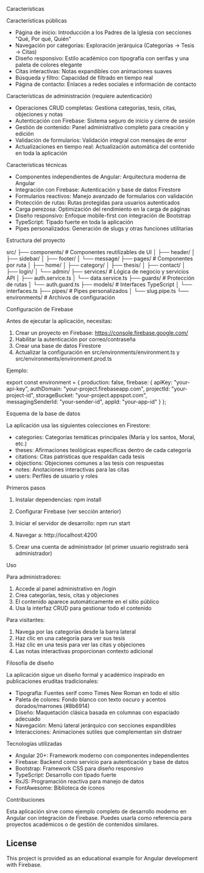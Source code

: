 Características

Características públicas
- Página de inicio: Introducción a los Padres de la Iglesia con secciones "Qué, Por qué, Quién"
- Navegación por categorías: Exploración jerárquica (Categorías → Tesis → Citas)
- Diseño responsivo: Estilo académico con tipografía con serifas y una paleta de colores elegante
- Citas interactivas: Notas expandibles con animaciones suaves
- Búsqueda y filtro: Capacidad de filtrado en tiempo real
- Página de contacto: Enlaces a redes sociales e información de contacto

Características de administración (requiere autenticación)
- Operaciones CRUD completas: Gestiona categorías, tesis, citas, objeciones y notas
- Autenticación con Firebase: Sistema seguro de inicio y cierre de sesión
- Gestión de contenido: Panel administrativo completo para creación y edición
- Validación de formularios: Validación integral con mensajes de error
- Actualizaciones en tiempo real: Actualización automática del contenido en toda la aplicación

Características técnicas
- Componentes independientes de Angular: Arquitectura moderna de Angular
- Integración con Firebase: Autenticación y base de datos Firestore
- Formularios reactivos: Manejo avanzado de formularios con validación
- Protección de rutas: Rutas protegidas para usuarios autenticados
- Carga perezosa: Optimización del rendimiento en la carga de páginas
- Diseño responsivo: Enfoque mobile-first con integración de Bootstrap
- TypeScript: Tipado fuerte en toda la aplicación
- Pipes personalizados: Generación de slugs y otras funciones utilitarias

Estructura del proyecto

src/
├── components/          # Componentes reutilizables de UI
│   ├── header/
│   ├── sidebar/
│   ├── footer/
│   └── message/
├── pages/              # Componentes por ruta
│   ├── home/
│   ├── category/
│   ├── thesis/
│   ├── contact/
│   ├── login/
│   └── admin/
├── services/           # Lógica de negocio y servicios API
│   ├── auth.service.ts
│   └── data.service.ts
├── guards/             # Protección de rutas
│   └── auth.guard.ts
├── models/             # Interfaces TypeScript
│   └── interfaces.ts
├── pipes/              # Pipes personalizados
│   └── slug.pipe.ts
└── environments/       # Archivos de configuración

Configuración de Firebase

Antes de ejecutar la aplicación, necesitas:

1. Crear un proyecto en Firebase: https://console.firebase.google.com/
2. Habilitar la autenticación por correo/contraseña
3. Crear una base de datos Firestore
4. Actualizar la configuración en src/environments/environment.ts y src/environments/environment.prod.ts

Ejemplo:

export const environment = {
  production: false,
  firebase: {
    apiKey: "your-api-key",
    authDomain: "your-project.firebaseapp.com",
    projectId: "your-project-id",
    storageBucket: "your-project.appspot.com",
    messagingSenderId: "your-sender-id",
    appId: "your-app-id"
  }
};

Esquema de la base de datos

La aplicación usa las siguientes colecciones en Firestore:

- categories: Categorías temáticas principales (María y los santos, Moral, etc.)
- theses: Afirmaciones teológicas específicas dentro de cada categoría
- citations: Citas patrísticas que respaldan cada tesis
- objections: Objeciones comunes a las tesis con respuestas
- notes: Anotaciones interactivas para las citas
- users: Perfiles de usuario y roles

Primeros pasos

1. Instalar dependencias:
   npm install

2. Configurar Firebase (ver sección anterior)

3. Iniciar el servidor de desarrollo:
   npm run start

4. Navegar a:
   http://localhost:4200

5. Crear una cuenta de administrador (el primer usuario registrado será administrador)

Uso

Para administradores:
1. Accede al panel administrativo en /login
2. Crea categorías, tesis, citas y objeciones
3. El contenido aparece automáticamente en el sitio público
4. Usa la interfaz CRUD para gestionar todo el contenido

Para visitantes:
1. Navega por las categorías desde la barra lateral
2. Haz clic en una categoría para ver sus tesis
3. Haz clic en una tesis para ver las citas y objeciones
4. Las notas interactivas proporcionan contexto adicional

Filosofía de diseño

La aplicación sigue un diseño formal y académico inspirado en publicaciones eruditas tradicionales:

- Tipografía: Fuentes serif como Times New Roman en todo el sitio
- Paleta de colores: Fondo blanco con texto oscuro y acentos dorados/marrones (#8b6914)
- Diseño: Maquetación clásica basada en columnas con espaciado adecuado
- Navegación: Menú lateral jerárquico con secciones expandibles
- Interacciones: Animaciones sutiles que complementan sin distraer

Tecnologías utilizadas

- Angular 20+: Framework moderno con componentes independientes
- Firebase: Backend como servicio para autenticación y base de datos
- Bootstrap: Framework CSS para diseño responsivo
- TypeScript: Desarrollo con tipado fuerte
- RxJS: Programación reactiva para manejo de datos
- FontAwesome: Biblioteca de íconos

Contribuciones

Esta aplicación sirve como ejemplo completo de desarrollo moderno en Angular con integración de Firebase. Puedes usarla como referencia para proyectos académicos o de gestión de contenidos similares.


## License

This project is provided as an educational example for Angular development with Firebase.
